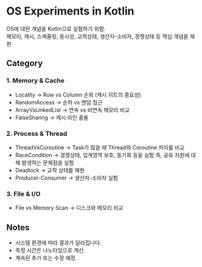 # OS Experiments in Kotlin

OS에 대한 개념을 Kotlin으로 실험하기 위함. <br />
메모리, 캐시, 스케줄링, 동시성, 교착상태, 생산자-소비자, 경쟁상태 등 핵심 개념을 재현

## Category

### 1. Memory & Cache
- Locality -> Row vs Column 순회 (캐시 히트의 중요성)
- RandomAccess -> 순차 vs 랜덤 접근
- ArrayVsLinkedList -> 연속 vs 비연속 메모리 비교
- FalseSharing -> 캐시 라인 충돌

### 2. Process & Thread
- ThreadVsCoroutine -> Task가 많을 때 Thread와 Coroutine 차이를 비교
- RaceCondition -> 경쟁상태, 임계영역 보호, 동기화 등을 실험 즉, 공유 자원에 대해 발생하는 문제점을 실험
- Deadlock -> 교착 상태를 재현
- Producer-Consumer -> 생산자-소비자 실험

### 3. File & I/O
- File vs Memory Scan -> 디스크와 메모리 비교

## Notes
- 시스템 환경에 따라 결과가 달라집니다.
- 측정 시간은 나노타임으로 계산.
- 계속된 추가 또는 수정 예정.
